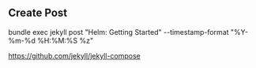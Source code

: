 
## Create Post

bundle exec jekyll post "Helm: Getting Started" --timestamp-format "%Y-%m-%d %H:%M:%S %z"

https://github.com/jekyll/jekyll-compose

